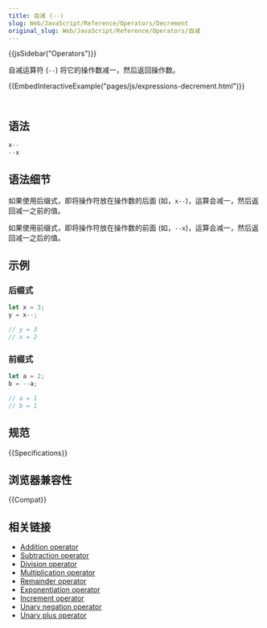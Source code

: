 ```yaml
---
title: 自减 (--)
slug: Web/JavaScript/Reference/Operators/Decrement
original_slug: Web/JavaScript/Reference/Operators/自减
---
```

{{jsSidebar("Operators")}}

自减运算符 (`--`) 将它的操作数减一，然后返回操作数。

{{EmbedInteractiveExample("pages/js/expressions-decrement.html")}}

## <br>语法

```js
x--
--x
```

## 语法细节

如果使用后缀式，即将操作符放在操作数的后面 (如，`x--`)，运算会减一，然后返回减一之前的值。

如果使用前缀式，即将操作符放在操作数的前面 (如，`--x`)，运算会减一，然后返回减一之后的值。

## 示例

### 后缀式

```js
let x = 3;
y = x--;

// y = 3
// x = 2
```

### 前缀式

```js
let a = 2;
b = --a;

// a = 1
// b = 1
```

## 规范

{{Specifications}}

## 浏览器兼容性

{{Compat}}

## 相关链接

- [Addition operator](https://developer.mozilla.org/zh-CN/docs/Web/JavaScript/Reference/Operators/Addition)
- [Subtraction operator](https://developer.mozilla.org/zh-CN/docs/Web/JavaScript/Reference/Operators/Subtraction)
- [Division operator](https://developer.mozilla.org/zh-CN/docs/Web/JavaScript/Reference/Operators/Division)
- [Multiplication operator](https://developer.mozilla.org/zh-CN/docs/Web/JavaScript/Reference/Operators/Multiplication)
- [Remainder operator](https://developer.mozilla.org/zh-CN/docs/Web/JavaScript/Reference/Operators/Remainder)
- [Exponentiation operator](https://developer.mozilla.org/zh-CN/docs/Web/JavaScript/Reference/Operators/Exponentiation)
- [Increment operator](https://developer.mozilla.org/zh-CN/docs/Web/JavaScript/Reference/Operators/Increment)
- [Unary negation operator](https://developer.mozilla.org/zh-CN/docs/Web/JavaScript/Reference/Operators/Unary_negation)
- [Unary plus operator](https://developer.mozilla.org/zh-CN/docs/Web/JavaScript/Reference/Operators/Unary_plus)
